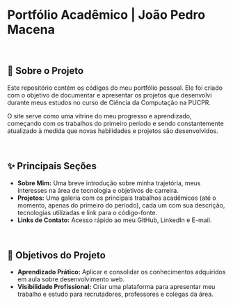 # Portfólio Acadêmico | João Pedro Macena
<br>

## 🚀 Sobre o Projeto

Este repositório contém os códigos do meu portfólio pessoal. Ele foi criado com o objetivo de documentar e apresentar os projetos que desenvolvi durante meus estudos no curso de Ciência da Computação na PUCPR.

O site serve como uma vitrine do meu progresso e aprendizado, começando com os trabalhos do primeiro período e sendo constantemente atualizado à medida que novas habilidades e projetos são desenvolvidos.

<br>

## ✨ Principais Seções

* **Sobre Mim:** Uma breve introdução sobre minha trajetória, meus interesses na área de tecnologia e objetivos de carreira.
* **Projetos:** Uma galeria com os principais trabalhos acadêmicos (até o momento, apenas do primeiro do período), cada um com sua descrição, tecnologias utilizadas e link para o código-fonte.
* **Links de Contato:** Acesso rápido ao meu GitHub, LinkedIn e E-mail.

<br>

## 🎯 Objetivos do Projeto

* **Aprendizado Prático:** Aplicar e consolidar os conhecimentos adquiridos em aula sobre desenvolvimento web.
* **Visibilidade Profissional:** Criar uma plataforma para apresentar meu trabalho e estudo para recrutadores, professores e colegas da área.

<br>
